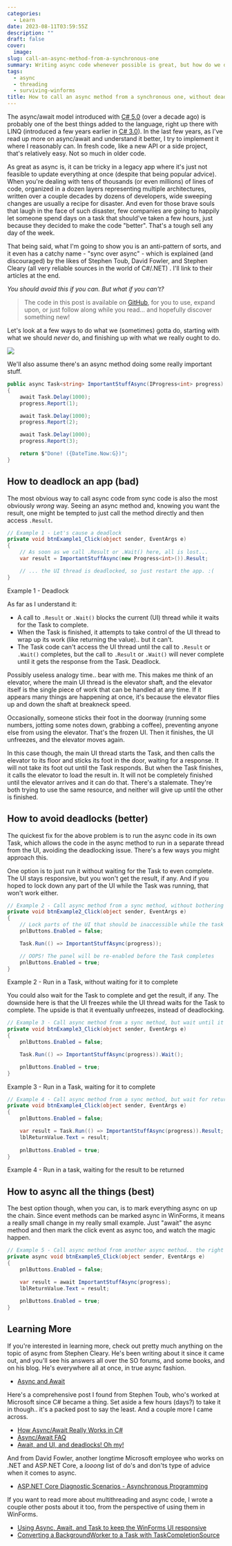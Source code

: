 ```yaml
---
categories:
  - Learn
date: 2023-08-11T03:59:55Z
description: ""
draft: false
cover:
  image:
slug: call-an-async-method-from-a-synchronous-one
summary: Writing async code whenever possible is great, but how do we do it when we're stuck with legacy (and very synchronous) code?
tags:
  - async
  - threading
  - surviving-winforms
title: How to call an async method from a synchronous one, without deadlocking
---
```

The async/await model introduced with [C# 5.0](https://learn.microsoft.com/en-us/dotnet/csharp/whats-new/csharp-version-history#c-version-50) (over a decade ago) is probably one of the best things added to the language, right up there with LINQ (introduced a few years earlier in [C# 3.0](https://learn.microsoft.com/en-us/dotnet/csharp/whats-new/csharp-version-history#c-version-30)). In the last few years, as I've read up more on async/await and understand it better, I try to implement it where I reasonably can. In fresh code, like a new API or a side project, that's relatively easy. Not so much in older code.

As great as async is, it can be tricky in a legacy app where it's just not feasible to update everything at once (despite that being popular advice). When you're dealing with tens of thousands (or even millions) of lines of code, organized in a dozen layers representing multiple architectures, written over a couple decades by dozens of developers, wide sweeping changes are usually a recipe for disaster. And even for those brave souls that laugh in the face of such disaster, few companies are going to happily let someone spend days on a task that should've taken a few hours, just because they decided to make the code "better". That's a tough sell any day of the week.

That being said, what I'm going to show you is an anti-pattern of sorts, and it even has a catchy name - "sync over async" - which is explained (and discouraged) by the likes of Stephen Toub, David Fowler, and Stephen Cleary (all very reliable sources in the world of C#/.NET) . I'll link to their articles at the end.

_You should avoid this if you can. But what if you can't?_

> The code in this post is available on [GitHub](https://github.com/grantwinney/SurvivingWinForms/tree/master/Threading/CallingAsyncMethodFromSynchronousCode), for you to use, expand upon, or just follow along while you read... and hopefully discover something new!

Let's look at a few ways to do what we (sometimes) gotta do, starting with what we should _never_ do, and finishing up with what we really ought to do.

![](image-11.png)

We'll also assume there's an async method doing some really important stuff.

```csharp
public async Task<string> ImportantStuffAsync(IProgress<int> progress)
{
    await Task.Delay(1000);
    progress.Report(1);

    await Task.Delay(1000);
    progress.Report(2);

    await Task.Delay(1000);
    progress.Report(3);

    return $"Done! ({DateTime.Now:G})";
}
```

## How to deadlock an app (bad)

The most obvious way to call async code from sync code is also the most obviously _wrong_ way. Seeing an async method and, knowing you want the result, one might be tempted to just call the method directly and then access `.Result`.

```csharp
// Example 1 - Let's cause a deadlock
private void btnExample1_Click(object sender, EventArgs e)
{
    // As soon as we call .Result or .Wait() here, all is lost...
    var result = ImportantStuffAsync(new Progress<int>()).Result;

    // ... the UI thread is deadlocked, so just restart the app. :(
}
```

Example 1 - Deadlock

As far as I understand it:

- A call to `.Result` or `.Wait()` blocks the current (UI) thread while it waits for the Task to complete.
- When the Task is finished, it attempts to take control of the UI thread to wrap up its work (like returning the value).. but it can't.
- The Task code can't access the UI thread until the call to `.Result` or `.Wait()` completes, but the call to `.Result` or `.Wait()` will never complete until it gets the response from the Task. Deadlock.

Possibly useless analogy time.. bear with me. This makes me think of an elevator, where the main UI thread is the elevator shaft, and the elevator itself is the single piece of work that can be handled at any time. If it appears many things are happening at once, it's because the elevator flies up and down the shaft at breakneck speed.

Occasionally, someone sticks their foot in the doorway (running some numbers, jotting some notes down, grabbing a coffee), preventing anyone else from using the elevator. That's the frozen UI. Then it finishes, the UI unfreezes, and the elevator moves again.

In this case though, the main UI thread starts the Task, and then calls the elevator to its floor and sticks its foot in the door, waiting for a response. It will not take its foot out until the Task responds. But when the Task finishes, it calls the elevator to load the result in. It will not be completely finished until the elevator arrives and it can do that. There's a stalemate. They're both trying to use the same resource, and neither will give up until the other is finished.

## How to avoid deadlocks (better)

The quickest fix for the above problem is to run the async code in its own Task, which allows the code in the async method to run in a separate thread from the UI, avoiding the deadlocking issue. There's a few ways you might approach this.

One option is to just run it without waiting for the Task to even complete. The UI stays responsive, but you won't get the result, if any. And if you hoped to lock down any part of the UI while the Task was running, that won't work either.

```csharp
// Example 2 - Call async method from a sync method, without bothering to wait
private void btnExample2_Click(object sender, EventArgs e)
{
    // Lock parts of the UI that should be inaccessible while the task runs
    pnlButtons.Enabled = false;

    Task.Run(() => ImportantStuffAsync(progress));

    // OOPS! The panel will be re-enabled before the Task completes
    pnlButtons.Enabled = true;
}
```

Example 2 - Run in a Task, without waiting for it to complete

You could also wait for the Task to complete and get the result, if any. The downside here is that the UI freezes while the UI thread waits for the Task to complete. The upside is that it eventually unfreezes, instead of deadlocking.

```csharp
// Example 3 - Call async method from a sync method, but wait until it completes (freezes UI)
private void btnExample3_Click(object sender, EventArgs e)
{
    pnlButtons.Enabled = false;

    Task.Run(() => ImportantStuffAsync(progress)).Wait();

    pnlButtons.Enabled = true;
}
```

Example 3 - Run in a Task, waiting for it to complete

```csharp
// Example 4 - Call async method from a sync method, but wait for return value
private void btnExample4_Click(object sender, EventArgs e)
{
    pnlButtons.Enabled = false;

    var result = Task.Run(() => ImportantStuffAsync(progress)).Result;
    lblReturnValue.Text = result;
    
    pnlButtons.Enabled = true;
}
```

Example 4 - Run in a task, waiting for the result to be returned

## How to async all the things (best)

The best option though, when you can, is to mark everything async on up the chain. Since event methods can be marked async in WinForms, it means a really small change in my really small example. Just "await" the async method and then mark the click event as async too, and watch the magic happen.

```csharp
// Example 5 - Call async method from another async method.. the right way
private async void btnExample5_Click(object sender, EventArgs e)
{
    pnlButtons.Enabled = false;

    var result = await ImportantStuffAsync(progress);
    lblReturnValue.Text = result;
    
    pnlButtons.Enabled = true;
}
```

## Learning More

If you're interested in learning more, check out pretty much anything on the topic of async from Stephen Cleary. He's been writing about it since it came out, and you'll see his answers all over the SO forums, and some books, and on his blog. He's everywhere all at once, in true async fashion.

- [Async and Await](https://blog.stephencleary.com/2012/02/async-and-await.html)

Here's a comprehensive post I found from Stephen Toub, who's worked at Microsoft since C# became a thing. Set aside a few hours (days?) to take it in though.. it's a packed post to say the least. And a couple more I came across.

- [How Async/Await Really Works in C#](https://devblogs.microsoft.com/dotnet/how-async-await-really-works)
- [Async/Await FAQ](https://devblogs.microsoft.com/pfxteam/asyncawait-faq)
- [Await, and UI, and deadlocks! Oh my!](https://devblogs.microsoft.com/pfxteam/await-and-ui-and-deadlocks-oh-my)

And from David Fowler, another longtime Microsoft employee who works on .NET and ASP.NET Core, a _looong_ list of do's and don'ts type of advice when it comes to async.

- [ASP.NET Core Diagnostic Scenarios - Asynchronous Programming](https://github.com/davidfowl/AspNetCoreDiagnosticScenarios/blob/master/AsyncGuidance.md)

If you want to read more about multithreading and async code, I wrote a couple other posts about it too, from the perspective of using them in WinForms.

- [Using Async, Await, and Task to keep the WinForms UI responsive](https://grantwinney.com/using-async-await-and-task-to-keep-the-winforms-ui-more-responsive/)
- [Converting a BackgroundWorker to a Task with TaskCompletionSource](https://grantwinney.com/convert-backgroundworker-to-task-with-taskcompletionsource/)
